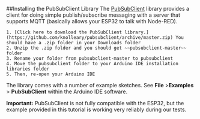 ##Installing the PubSubClient Library
The [PubSubClient](https://github.com/knolleary/pubsubclient) library provides a client for doing simple publish/subscribe messaging with a server that supports MQTT (basically allows your ESP32 to talk with Node-RED).

    1. [Click here to download the PubSubClient library.](https://github.com/knolleary/pubsubclient/archive/master.zip) You should have a .zip folder in your Downloads folder
    2. Unzip the .zip folder and you should get ~~pubsubclient-master~~ folder
    3. Rename your folder from pubsubclient-master to pubsubclient
    4. Move the pubsubclient folder to your Arduino IDE installation libraries folder
    5. Then, re-open your Arduino IDE
The library comes with a number of example sketches. See **File** >**Examples** > **PubSubClient** within the Arduino IDE software.

**Important:** PubSubClient is not fully compatible with the ESP32, but the example provided in this tutorial is working very reliably during our tests.